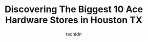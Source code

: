 ---
layout: ampstory
image: https://i0.wp.com/www.depkes.org/wp-content/uploads/2023/06/ace-hardware-0-in-houston-tx-1685965103.jpeg?resize=640,853
author: techidn
featured: false
description: Discover the impressive array of Ace Hardware options in Houston TX, where you can find 10 of the largest Ace Hardware establishments in the area. From renowned classics to hidden gems, Hous
title: Discovering The Biggest 10 Ace Hardware Stores in Houston TX
cover:
   title: Discovering The Biggest 10 Ace Hardware Stores in Houston TX
   subtitle: Rickpate
   background: https://www.depkes.org/wp-content/uploads/2023/06/ace-hardware-0-in-houston-tx-1685965103.jpeg

pages: 
 - layout: thirds
   top: <h1>#1 Langham Creek Ace Hdwe</h1>
   bottom: "<p>This review is for Ace Hardware and the little post office inside this Ace Hardware.Ace Hardware-Who doesnt love Ace?! Its a baby Home Depot wrapped up in a Hallmar</p>"
   background: https://www.depkes.org/wp-content/uploads/2023/06/ace-hardware-1-in-houston-tx-1685965104.jpeg
   backgroundblur: true
 - layout: thirds
   top: <h1>#2 Ace Hardware Cinco Ranch</h1>
   bottom: "<p>1720 S Mason Rd, Katy, TX 77450, United States</p>"
   background: https://www.depkes.org/wp-content/uploads/2023/06/ace-hardware-2-in-houston-tx-1685965104.jpeg
   cta:
      link: https://www.depkes.org/blog/discovering-the-biggest-10-ace-hardware-stores-in-houston-tx/
      text: Discovering The Biggest 10 Ace Hardware Stores in Houston TX
 - layout: thirds
   top: <h1>#3 Atascocita Ace Hardware</h1>
   bottom: "<p>18409 Timber Forest Dr, Humble, TX 77346, United States</p>"
   background: https://www.depkes.org/wp-content/uploads/2023/06/ace-hardware-3-in-houston-tx-1685965106.jpeg
   cta:
      link: https://www.depkes.org/blog/discovering-the-biggest-10-ace-hardware-stores-in-houston-tx/
      text: Discovering The Biggest 10 Ace Hardware Stores in Houston TX
 - layout: thirds
   top: <h1>#4 Ace Hardware</h1>
   bottom: "<p>14455 Memorial Dr, Houston, TX 77079, United States</p>"
   background: https://images.unsplash.com/photo-1613843873231-1447db182f97?ixlib=rb-4.0.3&ixid=MnwxMjA3fDB8MHxwaG90by1wYWdlfHx8fGVufDB8fHx8&auto=format&fit=crop&w=640&h=853&q=80
   cta:
      link: https://www.depkes.org/blog/discovering-the-biggest-10-ace-hardware-stores-in-houston-tx/
      text: Discovering The Biggest 10 Ace Hardware Stores in Houston TX
 - layout: thirds
   top: <h1>#5 Ace Hardware of Champions</h1>
   bottom: "<p>9001 Spring Cypress Rd, Spring, TX 77379, United States</p>"
   background: https://images.unsplash.com/photo-1608501821300-4f99e58bba77?ixlib=rb-4.0.3&ixid=MnwxMjA3fDB8MHxwaG90by1wYWdlfHx8fGVufDB8fHx8&auto=format&fit=crop&w=640&h=853&q=80
   cta:
      link: https://www.depkes.org/blog/discovering-the-biggest-10-ace-hardware-stores-in-houston-tx/
      text: Discovering The Biggest 10 Ace Hardware Stores in Houston TX
 - layout: thirds
   top: <h1>#6 Uvalde Hardware</h1>
   bottom: "<p>1205 Uvalde Rd, Houston, TX 77015, United States</p>"
   background: https://images.unsplash.com/photo-1489648022186-8f49310909a0?ixlib=rb-4.0.3&ixid=MnwxMjA3fDB8MHxwaG90by1wYWdlfHx8fGVufDB8fHx8&auto=format&fit=crop&w=640&h=853&q=80
   cta:
      link: https://www.depkes.org/blog/discovering-the-biggest-10-ace-hardware-stores-in-houston-tx/
      text: Discovering The Biggest 10 Ace Hardware Stores in Houston TX
 - layout: thirds
   top: <h1>#7 Spring Ace Ace Hardware</h1>
   bottom: "<p>1721 Spring Cypress Rd, Spring, TX 77388, United States</p>"
   background: https://images.unsplash.com/photo-1547366785-564103df7e13?ixlib=rb-4.0.3&ixid=MnwxMjA3fDB8MHxwaG90by1wYWdlfHx8fGVufDB8fHx8&auto=format&fit=crop&w=640&h=853&q=80
   cta:
      link: https://www.depkes.org/blog/discovering-the-biggest-10-ace-hardware-stores-in-houston-tx/
      text: Discovering The Biggest 10 Ace Hardware Stores in Houston TX
 - layout: thirds
   middle: Continue reading...
   background: https://images.unsplash.com/photo-1534312527009-56c7016453e6?ixlib=rb-4.0.3&ixid=MnwxMjA3fDB8MHxwaG90by1wYWdlfHx8fGVufDB8fHx8&auto=format&fit=crop&w=640&h=853&q=80
   cta:
      link: https://www.depkes.org/blog/discovering-the-biggest-10-ace-hardware-stores-in-houston-tx/
      text: Discovering The Biggest 10 Ace Hardware Stores in Houston TX
      
---